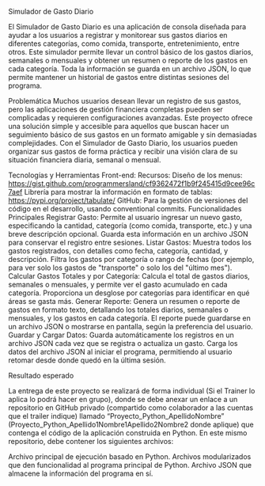Simulador de Gasto Diario

El Simulador de Gasto Diario es una aplicación de consola diseñada para ayudar a los usuarios a registrar y monitorear sus gastos diarios en diferentes categorías, como comida, transporte, entretenimiento, entre otros. Este simulador permite llevar un control básico de los gastos diarios, semanales o mensuales y obtener un resumen o reporte de los gastos en cada categoría. Toda la información se guarda en un archivo JSON, lo que permite mantener un historial de gastos entre distintas sesiones del programa.



Problemática
Muchos usuarios desean llevar un registro de sus gastos, pero las aplicaciones de gestión financiera completas pueden ser complicadas y requieren configuraciones avanzadas. Este proyecto ofrece una solución simple y accesible para aquellos que buscan hacer un seguimiento básico de sus gastos en un formato amigable y sin demasiadas complejidades. Con el Simulador de Gasto Diario, los usuarios pueden organizar sus gastos de forma práctica y recibir una visión clara de su situación financiera diaria, semanal o mensual.



Tecnologías y Herramientas
Front-end: 
Recursos: 
Diseño de los menus: https://gist.github.com/programmersland/cf9362472f1b9f245415d9cee96c7aef
Librería para mostrar la información en formato de tablas:  https://pypi.org/project/tabulate/
GitHub: Para la gestión de versiones del código en el desarrollo, usando conventional commits.
Funcionalidades Principales
Registrar Gasto:
Permite al usuario ingresar un nuevo gasto, especificando la cantidad, categoría (como comida, transporte, etc.) y una breve descripción opcional.
Guarda esta información en un archivo JSON para conservar el registro entre sesiones.
Listar Gastos:
Muestra todos los gastos registrados, con detalles como fecha, categoría, cantidad, y descripción.
Filtra los gastos por categoría o rango de fechas (por ejemplo, para ver solo los gastos de "transporte" o solo los del "último mes").
Calcular Gastos Totales y por Categoría:
Calcula el total de gastos diarios, semanales o mensuales, y permite ver el gasto acumulado en cada categoría.
Proporciona un desglose por categorías para identificar en qué áreas se gasta más.
Generar Reporte:
Genera un resumen o reporte de gastos en formato texto, detallando los totales diarios, semanales o mensuales, y los gastos en cada categoría.
El reporte puede guardarse en un archivo JSON o mostrarse en pantalla, según la preferencia del usuario.
Guardar y Cargar Datos:
Guarda automáticamente los registros en un archivo JSON cada vez que se registra o actualiza un gasto.
Carga los datos del archivo JSON al iniciar el programa, permitiendo al usuario retomar desde donde quedó en la última sesión.


Resultado esperado

La entrega de este proyecto se realizará de forma individual (Si el Trainer lo aplica lo podrá hacer en grupo), donde se debe anexar un enlace a un repositorio en GitHub privado (compartido como colaborador  a las cuentas que el trailer indique) llamado “Proyecto_Python_ApellidoNombre” (Proyecto_Python_Apellido1Nombre1Apellido2Nombre2 donde aplique) que contenga el código de la aplicación construida en Python. En este mismo repositorio, debe contener los siguientes archivos:

Archivo principal de ejecución basado en Python.
Archivos modularizados que den funcionalidad al programa principal de Python.
Archivo JSON que almacene la información del programa en sí.
